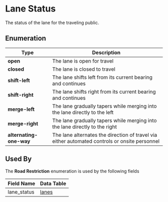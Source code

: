 # Lane Status
The status of the lane for the traveling public.

## Enumeration
Type | Description
--- | ---
**open** | The lane is open for travel
**closed** | The lane is closed to travel
**shift-left** | The lane shifts left from its current bearing and continues
**shift-right** | The lane shifts right from its current bearing and continues
**merge-left** | The lane gradually tapers while merging into the lane directly to the left 
**merge-right** | The lane gradually  tapers while merging into the lane directly to the right
**alternating-one-way** | The lane alternates the direction of travel via either automated controls or onsite personnel

## Used By
The **Road Restriction** enumeration is used by the following fields

Field Name | Data Table
--- | ---
lane_status | [lanes](/feed-content/data-tables/lanes.md)
